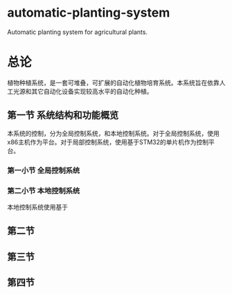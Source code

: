 # automatic-planting-system
Automatic planting system for agricultural plants.
# 总论
植物种植系统，是一套可堆叠，可扩展的自动化植物培育系统。本系统旨在依靠人工光源和其它自动化设备实现较高水平的自动化种植。

## 第一节 系统结构和功能概览
本系统的控制，分为全局控制系统，和本地控制系统。对于全局控制系统，使用x86主机作为平台。对于局部控制系统，使用基于STM32的单片机作为控制平台。

### 第一小节 全局控制系统



### 第二小节 本地控制系统
本地控制系统使用基于

## 第二节 

## 第三节

## 第四节
